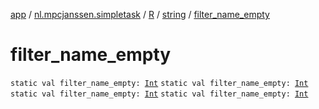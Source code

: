 [app](../../../index.md) / [nl.mpcjanssen.simpletask](../../index.md) / [R](../index.md) / [string](index.md) / [filter_name_empty](.)

# filter_name_empty

`static val filter_name_empty: `[`Int`](https://kotlinlang.org/api/latest/jvm/stdlib/kotlin/-int/index.html)
`static val filter_name_empty: `[`Int`](https://kotlinlang.org/api/latest/jvm/stdlib/kotlin/-int/index.html)
`static val filter_name_empty: `[`Int`](https://kotlinlang.org/api/latest/jvm/stdlib/kotlin/-int/index.html)
`static val filter_name_empty: `[`Int`](https://kotlinlang.org/api/latest/jvm/stdlib/kotlin/-int/index.html)